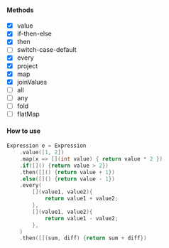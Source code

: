 #### Methods
- [x] value
- [x] if-then-else
- [x] then
- [ ] switch-case-default
- [x] every
- [x] project
- [x] map
- [x] joinValues
- [ ] all
- [ ] any
- [ ] fold
- [ ] flatMap

#### How to use
```c++
Expression e = Expression
    .value([1, 2])
    .map(x => [](int value) { return value * 2 })
    .if([]() {return value > 2})
    .then([]() {return value + 1})
    .else([]() {return value - 1})
    .every(
        [](value1, value2){
            return value1 + value2;
        },
        [](value1, value2){
            return value1 - value2;
        },
    )
    .then([](sum, diff) {return sum + diff})
```

